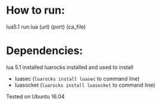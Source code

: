 # How to run:

lua5.1 run.lua (url) (port) (ca_file)

# Dependencies:

lua 5.1 installed
luarocks installed and used to install
* luasec (`luarocks install luasec` to command line)
* luasocket (`luarocks install luasocket` to command line)

Tested on Ubuntu 16.04

